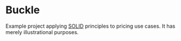 # Buckle

Example project applying [SOLID](https://en.wikipedia.org/wiki/SOLID) principles to pricing use cases. It has merely illustrational purposes.
